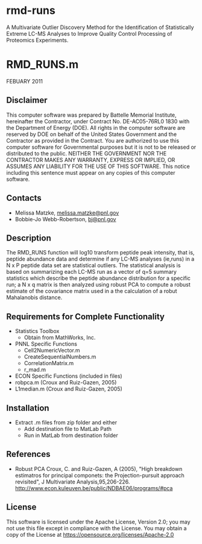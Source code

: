 rmd-runs
========

A Multivariate Outlier Discovery Method for the Identification of Statistically
Extreme LC-MS Analyses to Improve Quality Control Processing of Proteomics Experiments.

# RMD_RUNS.m
FEBUARY 2011

## Disclaimer
This computer software was prepared by Battelle Memorial Institute, hereinafter the Contractor,
under Contract No. DE-AC05-76RL0 1830 with the Department of Energy (DOE).  All rights in the
computer software are reserved by DOE on behalf of the United States Government and the Contractor
as provided in the Contract.  You are authorized to use this computer software for Governmental
purposes but it is not to be released or distributed to the public.  NEITHER THE GOVERNMENT NOR
THE CONTRACTOR MAKES ANY WARRANTY, EXPRESS OR IMPLIED, OR ASSUMES ANY LIABILITY FOR THE USE OF
THIS SOFTWARE.  This notice including this sentence must appear on any copies of this computer
software.

## Contacts
* Melissa Matzke, melissa.matzke@pnl.gov
* Bobbie-Jo Webb-Robertson, bj@pnl.gov

## Description
The RMD_RUNS function will log10 transform peptide peak intensity,
that is, peptide abundance data and determine if any LC-MS analyses
(ie,runs) in a N x P peptide data set are statistical outliers.  The
statistical analysis is based on summarizing each LC-MS run as a vector
of q=5 summary statistics which describe the peptide abundance distribution
for a specific run; a N x q matrix is then analyzed using robust PCA
to compute a robust estimate of the covariance matrix used in a the
calculation of a robut Mahalanobis distance.

## Requirements for Complete Functionality
* Statistics Toolbox
  * Obtain from MathWorks, Inc.
* PNNL Specific Functions
  * Cell2NumericVector.m
  * CreateSequentialNumbers.m
  * CorrelationMatrix.m
  * r_mad.m
* ECON Specific Functions (included in files)
* robpca.m (Croux and Ruiz-Gazen, 2005)
* L1median.m (Croux and Ruiz-Gazen, 2005)

## Installation
* Extract .m files from zip folder and either
  * Add destination file to MatLab Path
  * Run in MatLab from destination folder

## References
* Robust PCA
  Croux, C. and Ruiz-Gazen, A (2005), "High breakdown estimatros for principal componets: the Projection-pursuit approach revisited", J Multivariate Analysis,95,206-226.	http://www.econ.kuleuven.be/public/NDBAE06/programs/#pca

## License

This software is licensed under the Apache License, Version 2.0;
you may not use this file except in compliance with the License.  You may obtain
a copy of the License at https://opensource.org/licenses/Apache-2.0
